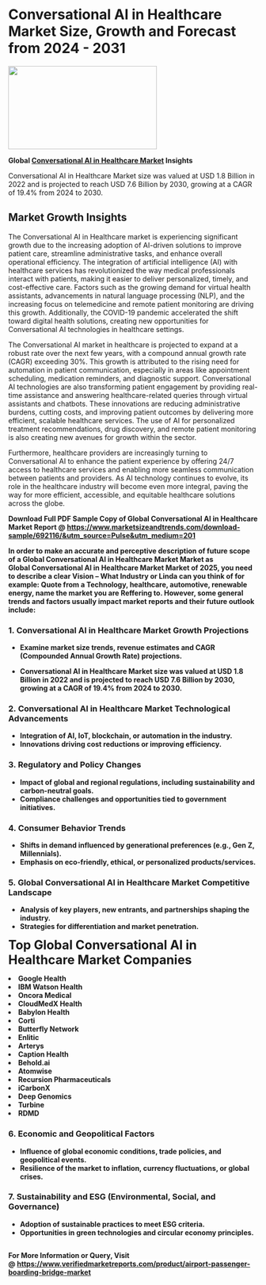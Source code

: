 <H1>Conversational AI in Healthcare Market Size, Growth and Forecast from 2024 - 2031</H1><img class="aligncenter size-medium wp-image-584254" src="https://thirdeyenews.in/wp-content/uploads/2024/09/Global-Market-Research-300x168.jpeg" alt="" width="300" height="168" /><p><strong>Global&nbsp;<a href="https://www.marketsizeandtrends.com/download-sample/692116/&amp;utm_source=Pulse&amp;utm_medium=201">Conversational AI in Healthcare Market</a> Insights</strong></p><p>Conversational AI in Healthcare Market size was valued at USD 1.8 Billion in 2022 and is projected to reach USD 7.6 Billion by 2030, growing at a CAGR of 19.4% from 2024 to 2030.</p><p><h2>Market Growth Insights</h2> <p>The Conversational AI in Healthcare market is experiencing significant growth due to the increasing adoption of AI-driven solutions to improve patient care, streamline administrative tasks, and enhance overall operational efficiency. The integration of artificial intelligence (AI) with healthcare services has revolutionized the way medical professionals interact with patients, making it easier to deliver personalized, timely, and cost-effective care. Factors such as the growing demand for virtual health assistants, advancements in natural language processing (NLP), and the increasing focus on telemedicine and remote patient monitoring are driving this growth. Additionally, the COVID-19 pandemic accelerated the shift toward digital health solutions, creating new opportunities for Conversational AI technologies in healthcare settings.</p> <p><strong></strong></p> <p>The Conversational AI market in healthcare is projected to expand at a robust rate over the next few years, with a compound annual growth rate (CAGR) exceeding 30%. This growth is attributed to the rising need for automation in patient communication, especially in areas like appointment scheduling, medication reminders, and diagnostic support. Conversational AI technologies are also transforming patient engagement by providing real-time assistance and answering healthcare-related queries through virtual assistants and chatbots. These innovations are reducing administrative burdens, cutting costs, and improving patient outcomes by delivering more efficient, scalable healthcare services. The use of AI for personalized treatment recommendations, drug discovery, and remote patient monitoring is also creating new avenues for growth within the sector.</p> <p>Furthermore, healthcare providers are increasingly turning to Conversational AI to enhance the patient experience by offering 24/7 access to healthcare services and enabling more seamless communication between patients and providers. As AI technology continues to evolve, its role in the healthcare industry will become even more integral, paving the way for more efficient, accessible, and equitable healthcare solutions across the globe.</p> <p><strong></p><p><span class=""><strong>Download Full PDF Sample Copy of Global Conversational AI in Healthcare Market Report</strong> @ <a href="https://www.marketsizeandtrends.com/download-sample/692116/&amp;utm_source=Pulse&amp;utm_medium=201" target="_blank">https://www.marketsizeandtrends.com/download-sample/692116/&amp;utm_source=Pulse&amp;utm_medium=201</a></span></p><p>In order to make an accurate and perceptive description of future scope of a Global&nbsp;Conversational AI in Healthcare Market Market as Global&nbsp;Conversational AI in Healthcare Market Market of 2025, you need to describe a clear Vision &ndash; What Industry or Linda can you think of for example: Quote from a Technology, healthcare, automotive, renewable energy, name the market you are Reffering to. However, some general trends and factors usually impact market reports and their future outlook include:</p><h3>1.&nbsp;<strong>Conversational AI in Healthcare Market Growth Projections</strong></h3><ul><li>Examine market size trends, revenue estimates and CAGR (Compounded Annual Growth Rate) projections.</li><li><p>Conversational AI in Healthcare Market size was valued at USD 1.8 Billion in 2022 and is projected to reach USD 7.6 Billion by 2030, growing at a CAGR of 19.4% from 2024 to 2030.</p></li></ul><h3>2.&nbsp;<strong>Conversational AI in Healthcare Market Technological Advancements</strong></h3><ul><li>Integration of AI, IoT, blockchain, or automation in the industry.</li><li>Innovations driving cost reductions or improving efficiency.</li></ul><h3>3.&nbsp;<strong>Regulatory and Policy Changes</strong></h3><ul><li>Impact of global and regional regulations, including sustainability and carbon-neutral goals.</li><li>Compliance challenges and opportunities tied to government initiatives.</li></ul><h3>4.&nbsp;<strong>Consumer Behavior Trends</strong></h3><ul><li>Shifts in demand influenced by generational preferences (e.g., Gen Z, Millennials).</li><li>Emphasis on eco-friendly, ethical, or personalized products/services.</li></ul><h3>5.&nbsp;<strong>Global Conversational AI in Healthcare Market Competitive Landscape</strong></h3><ul><li>Analysis of key players, new entrants, and partnerships shaping the industry.</li><li>Strategies for differentiation and market penetration.</li></ul><p data-pm-slice="1 1 []"><span style="color: inherit; font-family: inherit; font-size: 25px;">Top Global Conversational AI in Healthcare Market Companies</span></p><div class="" data-test-id=""><p><li>Google Health</li><li> IBM Watson Health</li><li> Oncora Medical</li><li> CloudMedX Health</li><li> Babylon Health</li><li> Corti</li><li> Butterfly Network</li><li> Enlitic</li><li> Arterys</li><li> Caption Health</li><li> Behold.ai</li><li> Atomwise</li><li> Recursion Pharmaceuticals</li><li> iCarbonX</li><li> Deep Genomics</li><li> Turbine</li><li> RDMD</li></p></div><h3>6.&nbsp;<strong>Economic and Geopolitical Factors</strong></h3><ul><li>Influence of global economic conditions, trade policies, and geopolitical events.</li><li>Resilience of the market to inflation, currency fluctuations, or global crises.</li></ul><h3>7.&nbsp;<strong>Sustainability and ESG (Environmental, Social, and Governance)</strong></h3><ul><li>Adoption of sustainable practices to meet ESG criteria.</li><li>Opportunities in green technologies and circular economy principles.</li></ul><h2><strong style="font-size: 14px;">For More Information or Query, Visit @&nbsp;</strong><a style="background-color: #ffffff; font-size: 14px;" href="https://www.marketsizeandtrends.com/report/conversational-ai-in-healthcare-market/" target="_blank">https://www.verifiedmarketreports.com/product/airport-passenger-boarding-bridge-market</a></h2>
